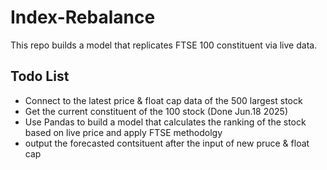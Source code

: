 # Index-Rebalance
This repo builds a model that replicates FTSE 100 constituent via live data.

## Todo List
- Connect to the latest price & float cap data of the 500 largest stock
- Get the current constituent of the 100 stock (Done Jun.18 2025)
- Use Pandas to build a model that calculates the ranking of the stock based on live price and apply FTSE methodolgy
- output the forecasted contsituent after the input of new pruce & float cap